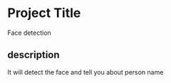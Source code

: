 
# Project Title
Face detection
## description
It will detect the face and tell you about person name



